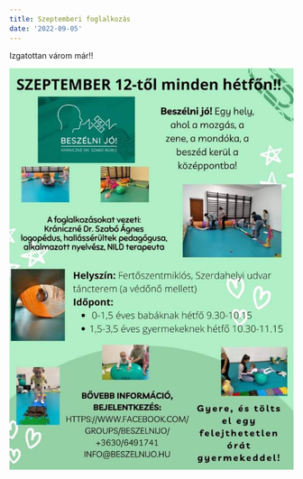 ```yaml
---
title: Szeptemberi foglalkozás
date: '2022-09-05'
---
```

Izgatottan várom már!!

![Szeptemberi foglalkozás](/images/foglalkozas_1.jpg)